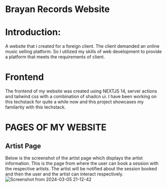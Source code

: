 # Brayan Records Website 
# Introduction:
A website that i created for a foreign client. The client demanded an online music selling platform. So I utilized my skills of web development to provide a platform that meets the requirements of client.

# Frontend 
The frontend of my website was created using NEXTJS 14, server actions and tailwind css with a combination of shadcn ui. I have been working on this techstack for quite a while now and this project showcases my familarity with this techstack.
# PAGES OF MY WEBSITE

## Artist Page
Below is the screenshot of the artist page which displays the artist information. This is the page from where the user can book a session with the respective artists. The artist will be notified about the session booked and then the user and the artist can interact respectively.
![Screenshot from 2024-03-05 21-12-42](https://github.com/HammadGhuman/BrayanRecords/assets/105695068/d964eb83-d5d1-4c00-9467-c13c41c2ee33)

